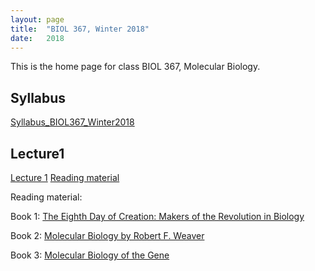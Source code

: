 ```yaml
---
layout: page
title:  "BIOL 367, Winter 2018"
date:   2018
---
```

This is the home page for class BIOL 367, Molecular Biology.

## Syllabus
[Syllabus_BIOL367_Winter2018](https://github.com/kachroolab/kachroolab/files/1612052/BIOL.367.Molecular.Biology.course.outline_winter.2018.pdf)
## Lecture1
[Lecture 1]()
[Reading material]()

Reading material:

Book 1: [The Eighth Day of Creation: Makers of the Revolution in Biology](https://www.amazon.com/Eighth-Day-Creation-Revolution-Commemorative/dp/0879694785)

Book 2: [Molecular Biology by Robert F. Weaver](https://www.amazon.com/Molecular-Biology-WCB-Cell/dp/0073525324)

Book 3: [Molecular Biology of the Gene](https://www.amazon.com/Molecular-Biology-Gene-James-Watson-ebook/dp/B00C1826MY/ref=mt_kindle?_encoding=UTF8&me=)
